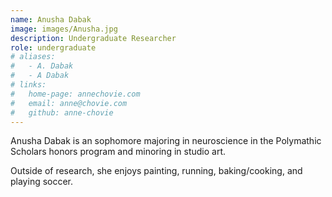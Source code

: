 ```yaml
---
name: Anusha Dabak
image: images/Anusha.jpg
description: Undergraduate Researcher
role: undergraduate
# aliases:
#   - A. Dabak
#   - A Dabak
# links:
#   home-page: annechovie.com
#   email: anne@chovie.com
#   github: anne-chovie
---
```


Anusha Dabak is an sophomore majoring in neuroscience in the Polymathic Scholars honors program and minoring in studio art. 

Outside of research, she enjoys painting, running, baking/cooking, and playing soccer. 
